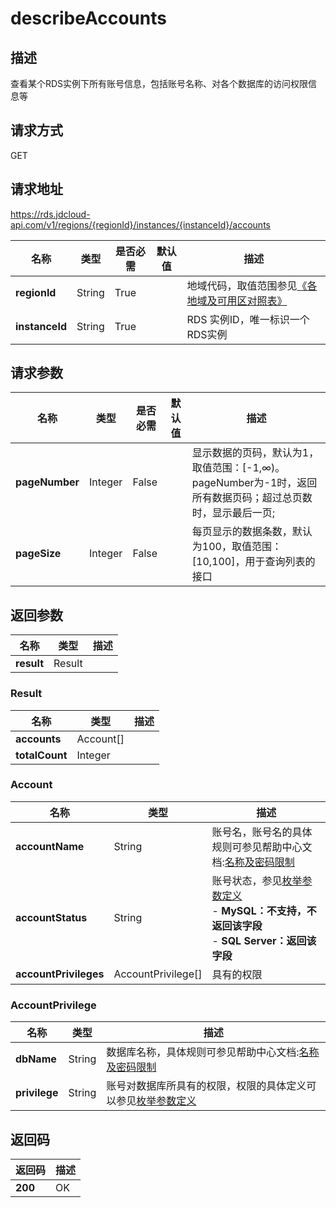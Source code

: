 # describeAccounts


## 描述
查看某个RDS实例下所有账号信息，包括账号名称、对各个数据库的访问权限信息等

## 请求方式
GET

## 请求地址
https://rds.jdcloud-api.com/v1/regions/{regionId}/instances/{instanceId}/accounts

|名称|类型|是否必需|默认值|描述|
|---|---|---|---|---|
|**regionId**|String|True| |地域代码，取值范围参见[《各地域及可用区对照表》](../Enum-Definitions/Regions-AZ.md)|
|**instanceId**|String|True| |RDS 实例ID，唯一标识一个RDS实例|

## 请求参数
|名称|类型|是否必需|默认值|描述|
|---|---|---|---|---|
|**pageNumber**|Integer|False| |显示数据的页码，默认为1，取值范围：[-1,∞)。pageNumber为-1时，返回所有数据页码；超过总页数时，显示最后一页;|
|**pageSize**|Integer|False| |每页显示的数据条数，默认为100，取值范围：[10,100]，用于查询列表的接口|


## 返回参数
|名称|类型|描述|
|---|---|---|
|**result**|Result| |

### Result
|名称|类型|描述|
|---|---|---|
|**accounts**|Account[]| |
|**totalCount**|Integer| |
### Account
|名称|类型|描述|
|---|---|---|
|**accountName**|String|账号名，账号名的具体规则可参见帮助中心文档:[名称及密码限制](../../../documentation/Database-and-Cache-Service/RDS/Introduction/Restrictions/SQLServer-Restrictions.md)|
|**accountStatus**|String|账号状态，参见[枚举参数定义](../Enum-Definitions/Enum-Definitions.md)<br>- **MySQL：不支持，不返回该字段**<br>- **SQL Server：返回该字段**|
|**accountPrivileges**|AccountPrivilege[]|具有的权限|
### AccountPrivilege
|名称|类型|描述|
|---|---|---|
|**dbName**|String|数据库名称，具体规则可参见帮助中心文档:[名称及密码限制](../../../documentation/Database-and-Cache-Service/RDS/Introduction/Restrictions/SQLServer-Restrictions.md)|
|**privilege**|String|账号对数据库所具有的权限，权限的具体定义可以参见[枚举参数定义](../Enum-Definitions/Enum-Definitions.md)|

## 返回码
|返回码|描述|
|---|---|
|**200**|OK|
